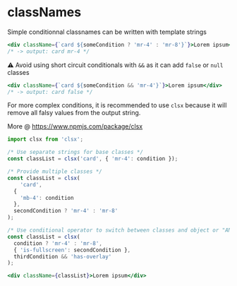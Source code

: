 # classNames

Simple conditionnal classnames can be written with template strings

```jsx
<div className={`card ${someCondition ? 'mr-4' : 'mr-8'}`}>Lorem ipsum</div>
/* -> output: card mr-4 */
```

⚠️ Avoid using short circuit conditionals with `&&` as it can add `false` or `null` classes

```jsx
<div className={`card ${someCondition && 'mr-4'}`}>Lorem ipsum</div>
/* -> output: card false */
```

For more complex conditions, it is recommended to use `clsx` because it will remove all falsy values from the output string.

More @ https://www.npmjs.com/package/clsx

```jsx
import clsx from 'clsx';

/* Use separate strings for base classes */
const classList = clsx('card', { 'mr-4': condition });

/* Provide multiple classes */
const classList = clsx(
	'card',
  {
    'mb-4': condition
  },
  secondCondition ? 'mr-4' : 'mr-8'
);

/* Use conditional operator to switch between classes and object or "AND" operator for turning a single one on and off */
const classList = clsx(
  condition ? 'mr-4' : 'mr-8',
  { 'is-fullscreen': secondCondition },
  thirdCondition && 'has-overlay'
);

<div className={classList}>Lorem ipsum</div>
```
